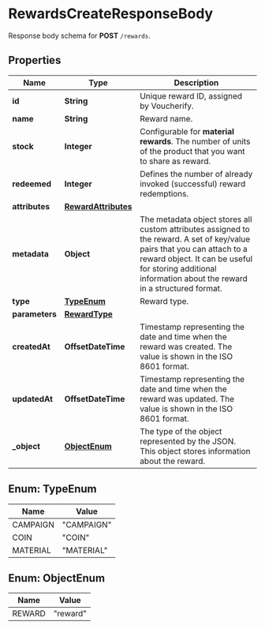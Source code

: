

# RewardsCreateResponseBody

Response body schema for **POST** `/rewards`.

## Properties

| Name | Type | Description |
|------------ | ------------- | ------------- |
|**id** | **String** | Unique reward ID, assigned by Voucherify. |
|**name** | **String** | Reward name. |
|**stock** | **Integer** | Configurable for **material rewards**. The number of units of the product that you want to share as reward. |
|**redeemed** | **Integer** | Defines the number of already invoked (successful) reward redemptions.  |
|**attributes** | [**RewardAttributes**](RewardAttributes.md) |  |
|**metadata** | **Object** | The metadata object stores all custom attributes assigned to the reward. A set of key/value pairs that you can attach to a reward object. It can be useful for storing additional information about the reward in a structured format. |
|**type** | [**TypeEnum**](#TypeEnum) | Reward type. |
|**parameters** | [**RewardType**](RewardType.md) |  |
|**createdAt** | **OffsetDateTime** | Timestamp representing the date and time when the reward was created. The value is shown in the ISO 8601 format. |
|**updatedAt** | **OffsetDateTime** | Timestamp representing the date and time when the reward was updated. The value is shown in the ISO 8601 format. |
|**_object** | [**ObjectEnum**](#ObjectEnum) | The type of the object represented by the JSON. This object stores information about the reward. |



## Enum: TypeEnum

| Name | Value |
|---- | -----|
| CAMPAIGN | &quot;CAMPAIGN&quot; |
| COIN | &quot;COIN&quot; |
| MATERIAL | &quot;MATERIAL&quot; |



## Enum: ObjectEnum

| Name | Value |
|---- | -----|
| REWARD | &quot;reward&quot; |



